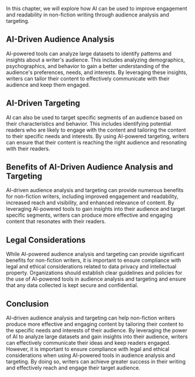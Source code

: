 
In this chapter, we will explore how AI can be used to improve engagement and readability in non-fiction writing through audience analysis and targeting.

AI-Driven Audience Analysis
---------------------------

AI-powered tools can analyze large datasets to identify patterns and insights about a writer's audience. This includes analyzing demographics, psychographics, and behavior to gain a better understanding of the audience's preferences, needs, and interests. By leveraging these insights, writers can tailor their content to effectively communicate with their audience and keep them engaged.

AI-Driven Targeting
-------------------

AI can also be used to target specific segments of an audience based on their characteristics and behavior. This includes identifying potential readers who are likely to engage with the content and tailoring the content to their specific needs and interests. By using AI-powered targeting, writers can ensure that their content is reaching the right audience and resonating with their readers.

Benefits of AI-Driven Audience Analysis and Targeting
-----------------------------------------------------

AI-driven audience analysis and targeting can provide numerous benefits for non-fiction writers, including improved engagement and readability, increased reach and visibility, and enhanced relevance of content. By leveraging AI-powered tools to gain insights into their audience and target specific segments, writers can produce more effective and engaging content that resonates with their readers.

Legal Considerations
--------------------

While AI-powered audience analysis and targeting can provide significant benefits for non-fiction writers, it is important to ensure compliance with legal and ethical considerations related to data privacy and intellectual property. Organizations should establish clear guidelines and policies for the use of AI-powered tools in audience analysis and targeting and ensure that any data collected is kept secure and confidential.

Conclusion
----------

AI-driven audience analysis and targeting can help non-fiction writers produce more effective and engaging content by tailoring their content to the specific needs and interests of their audience. By leveraging the power of AI to analyze large datasets and gain insights into their audience, writers can effectively communicate their ideas and keep readers engaged. However, it is important to ensure compliance with legal and ethical considerations when using AI-powered tools in audience analysis and targeting. By doing so, writers can achieve greater success in their writing and effectively reach and engage their target audience.

